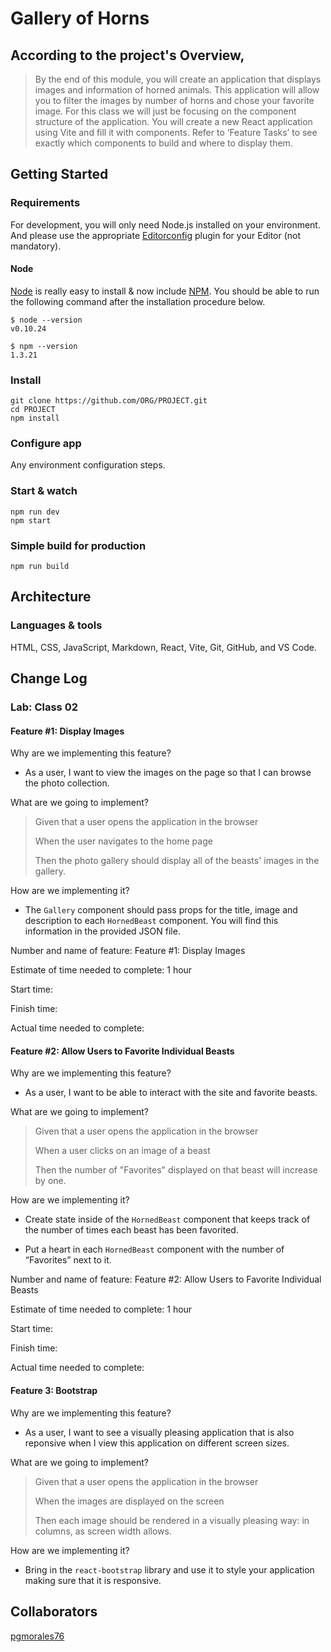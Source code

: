 # Gallery of Horns

## **According to the project's Overview,**

> By the end of this module, you will create an application that displays images and information of horned animals. This application will allow you to filter the images by number of horns and chose your favorite image. For this class we will just be focusing on the component structure of the application. You will create a new React application using Vite and fill it with components. Refer to ‘Feature Tasks’ to see exactly which components to build and where to display them.

## Getting Started

### Requirements

For development, you will only need Node.js installed on your environment.
And please use the appropriate [Editorconfig](http://editorconfig.org/) plugin for your Editor (not mandatory).

#### Node

[Node](http://nodejs.org/) is really easy to install & now include [NPM](https://npmjs.org/).
You should be able to run the following command after the installation procedure
below.

    $ node --version
    v0.10.24

    $ npm --version
    1.3.21

### Install

    git clone https://github.com/ORG/PROJECT.git
    cd PROJECT
    npm install

### Configure app

Any environment configuration steps.

### Start & watch

    npm run dev
    npm start

### Simple build for production

    npm run build

## Architecture

### Languages & tools

HTML, CSS, JavaScript, Markdown, React, Vite, Git, GitHub, and VS Code.

## Change Log

### Lab: Class 02

#### Feature #1: Display Images

Why are we implementing this feature?

- As a user, I want to view the images on the page so that I can browse the photo collection.

What are we going to implement?

> Given that a user opens the application in the browser
>
> When the user navigates to the home page
>
> Then the photo gallery should display all of the beasts' images in the gallery.

How are we implementing it?

- The `Gallery` component should pass props for the title, image and description to each `HornedBeast` component. You will find this information in the provided JSON file.

Number and name of feature: Feature #1: Display Images

Estimate of time needed to complete: 1 hour

Start time: 

Finish time: 

Actual time needed to complete: 

#### Feature #2: Allow Users to Favorite Individual Beasts

Why are we implementing this feature?

- As a user, I want to be able to interact with the site and favorite beasts.

What are we going to implement?

> Given that a user opens the application in the browser
>
> When a user clicks on an image of a beast
>
> Then the number of "Favorites" displayed on that beast will increase by one.

How are we implementing it?

- Create state inside of the `HornedBeast` component that keeps track of the number of times each beast has been favorited.

- Put a heart in each `HornedBeast` component with the number of “Favorites” next to it.

Number and name of feature: Feature #2: Allow Users to Favorite Individual Beasts

Estimate of time needed to complete: 1 hour

Start time: 

Finish time: 

Actual time needed to complete:

#### Feature 3: Bootstrap

Why are we implementing this feature?

- As a user, I want to see a visually pleasing application that is also reponsive when I view this application on different screen sizes.

What are we going to implement?

> Given that a user opens the application in the browser
>
> When the images are displayed on the screen
>
> Then each image should be rendered in a visually pleasing way: in columns, as screen width allows.

How are we implementing it?

- Bring in the `react-bootstrap` library and use it to style your application making sure that it is responsive.

## Collaborators

[pgmorales76](https://github.com/pgmorales76)
